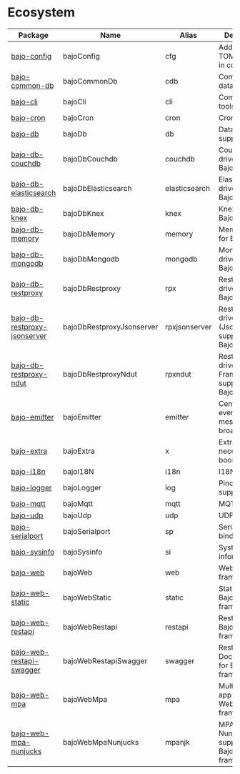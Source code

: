 # Ecosystem

| Package | Name | Alias | Description |
| ------- | ---- | ----- | ----------- |
| [bajo-config](https://github.com/ardhi/bajo-config) | bajoConfig | cfg | Add YAML & TOML support in config |
| [bajo-common-db](https://github.com/ardhi/bajo-common-db) | bajoCommonDb | cdb | Common database |
| [bajo-cli](https://github.com/ardhi/bajo-cli) | bajoCli | cli | Command line tools |
| [bajo-cron](https://github.com/ardhi/bajo-cron) | bajoCron | cron | Cron support |
| [bajo-db](https://github.com/ardhi/bajo-db) | bajoDb | db | Database support |
| [bajo-db-couchdb](https://github.com/ardhi/bajo-db-couchdb) | bajoDbCouchdb | couchdb | CouchDB driver for BajoDB |
| [bajo-db-elasticsearch](https://github.com/ardhi/bajo-db-elasticsearch) | bajoDbElasticsearch | elasticsearch | Elasticsearch driver for BajoDB |
| [bajo-db-knex](https://github.com/ardhi/bajo-db-knex) | bajoDbKnex | knex | Knex driver for Bajo DB |
| [bajo-db-memory](https://github.com/ardhi/bajo-db-memory) | bajoDbMemory | memory | Memory driver for Bajo DB |
| [bajo-db-mongodb](https://github.com/ardhi/bajo-db-mongodb) | bajoDbMongodb | mongodb | MongoDB driver for BajoDB |
| [bajo-db-restproxy](https://github.com/ardhi/bajo-db-restproxy) | bajoDbRestproxy | rpx | Restproxy driver for BajoDB |
| [bajo-db-restproxy-jsonserver](https://github.com/ardhi/bajo-db-restproxy-jsonserver) | bajoDbRestproxyJsonserver | rpxjsonserver | Restproxy driver (Jsonserver support) for BajoDB |
| [bajo-db-restproxy-ndut](https://github.com/ardhi/bajo-db-restproxy-ndut) | bajoDbRestproxyNdut | rpxndut | Restproxy driver (NDUT Framework support) for BajoDB |
| [bajo-emitter](https://github.com/ardhi/bajo-emitter) | bajoEmitter | emitter | Centralized event emitter & message broadcaster |
| [bajo-extra](https://github.com/ardhi/bajo-extra) | bajoExtra | x | Extra necessary booster! |
| [bajo-i18n](https://github.com/ardhi/bajo-i18n) | bajoI18N | i18n | I18N support |
| [bajo-logger](https://github.com/ardhi/bajo-logger) | bajoLogger | log | Pino logger support |
| [bajo-mqtt](https://github.com/ardhi/bajo-mqtt) | bajoMqtt | mqtt | MQTT binding |
| [bajo-udp](https://github.com/ardhi/bajo-udp) | bajoUdp | udp | UDP binding |
| [bajo-serialport](https://github.com/ardhi/bajo-serialport) | bajoSerialport | sp | Serialport binding |
| [bajo-sysinfo](https://github.com/ardhi/bajo-sysinfo) | bajoSysinfo | si | System information |
| [bajo-web](https://github.com/ardhi/bajo-web) | bajoWeb | web | Web framework |
| [bajo-web-static](https://github.com/ardhi/bajo-web-static) | bajoWebStatic | static | Static asset for Bajo's Web framework |
| [bajo-web-restapi](https://github.com/ardhi/bajo-web-restapi) | bajoWebRestapi | restapi | Rest API for Bajo's Web framework |
| [bajo-web-restapi-swagger](https://github.com/ardhi/bajo-web-restapi-swagger) | bajoWebRestapiSwagger | swagger | Rest API Documentation for Bajo's Web framework |
| [bajo-web-mpa](https://github.com/ardhi/bajo-web-mpa) | bajoWebMpa | mpa | Multi pages app for Bajo's Web framework |
| [bajo-web-mpa-nunjucks](https://github.com/ardhi/bajo-web-mpa-nunjucks) | bajoWebMpaNunjucks | mpanjk | MPA's Nunjucks support for Bajo's Web framework |

